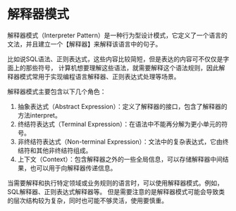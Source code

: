 # 解释器模式

解释器模式（Interpreter Pattern）是⼀种⾏为型设计模式，它定义了⼀个语⾔的⽂法，并且建⽴⼀个【解释器】来解释该语⾔中的句⼦。

⽐如说SQL语法、正则表达式，这些内容⽐较简短，但是表达的内容可不仅仅是字⾯上的那些符号，
计算机想要理解这些语法，就需要解释这个语法规则，因此解释器模式常⽤于实现编程语⾔解释器、正则表达式处理等场景。

解释器模式主要包含以下⼏个⻆⾊：
1. 抽象表达式（Abstract Expression）：定义了解释器的接⼝，包含了解释器的⽅法interpret。
2. 终结符表达式（Terminal Expression）：在语法中不能再分解为更⼩单元的符号。
3. ⾮终结符表达式（Non-terminal Expression）：⽂法中的复杂表达式，它由终结符和其他⾮终结符组成。
4. 上下⽂（Context）：包含解释器之外的⼀些全局信息，可以存储解释器中间结果，也可以⽤于向解释器传递信息。

当需要解释和执⾏特定领域或业务规则的语⾔时，可以使⽤解释器模式。例如，SQL解释器、正则表达式解释器等。
但是需要注意的是解释器模式可能会导致类的层次结构较为复杂，同时也可能不够灵活，使⽤要慎重。
